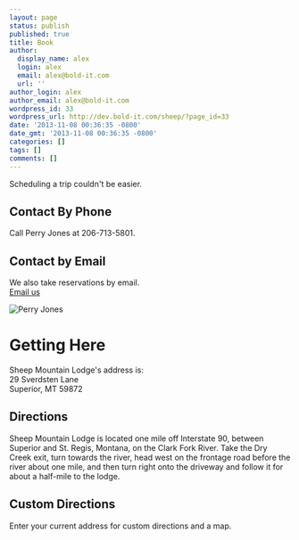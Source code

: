 ```yaml
---
layout: page
status: publish
published: true
title: Book
author:
  display_name: alex
  login: alex
  email: alex@bold-it.com
  url: ''
author_login: alex
author_email: alex@bold-it.com
wordpress_id: 33
wordpress_url: http://dev.bold-it.com/sheep/?page_id=33
date: '2013-11-08 00:36:35 -0800'
date_gmt: '2013-11-08 00:36:35 -0800'
categories: []
tags: []
comments: []
---
```

<div class="jumbotron">
<div class="row">
<div class="col-md-8">
<p>Scheduling a trip couldn't be easier.</p>
<h2>Contact By Phone</h2>
<p>Call Perry Jones at 206-713-5801.</p>
<h2>Contact by Email</h2>
<p>We also take reservations by email.<br />
<a class="btn btn-info" href="mailto:kphbc@earthlink.net?subject=Sheep Mountain Lodge" target="_blank">Email us</a>
</div>
<div class="col-md-4">
<img class="img-responsive img-rounded" src="/wp-content/uploads/2014/01/contact-side.png" alt="Perry Jones" />
</div>
</div>
</div>
<h1>Getting Here</h1>
<p>Sheep Mountain Lodge's address is:<br />
29 Sverdsten Lane<br />
Superior, MT 59872</p>
<h2>Directions</h2>
<p>Sheep Mountain Lodge is located one mile off Interstate 90, between Superior and St. Regis, Montana, on the Clark Fork River. Take the Dry Creek exit, turn towards the river, head west on the frontage road before the river about one mile, and then turn right onto the driveway and follow it for about a half-mile to the lodge.</p>
<h2>Custom Directions</h2>
<p>Enter your current address for custom directions and a map.<br />
<script type="text/javascript" src="//www.gmodules.com/ig/ifr?url=http://hosting.gmodules.com/ig/gadgets/file/114281111391296844949/driving-directions.xml&amp;up_fromLocation=&amp;up_myLocations=29%20Sverdsten%20Ln%2C%20Superior%2C%20Mt&amp;up_defaultDirectionsType=&amp;up_autoExpand=&amp;synd=open&amp;w=320&amp;h=55&amp;title=Directions+by+Google+Maps&amp;lang=en&amp;country=US&amp;border=%23ffffff%7C3px%2C1px+solid+%23999999&amp;output=js"></script></p>
